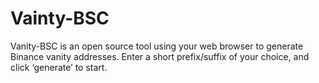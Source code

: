 # Vainty-BSC
Vanity-BSC is an open source tool using your web browser to generate Binance vanity addresses. Enter a short prefix/suffix of your choice, and click ‘generate’ to start.

